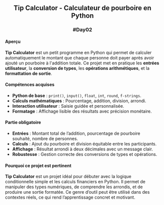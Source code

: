 ## <p align="center"> Tip Calculator - Calculateur de pourboire en Python </p>
### <p align="center"> #Day02 </p>

#### Aperçu
**Tip Calculator** est un petit programme en Python qui permet de calculer automatiquement le montant que chaque personne doit payer après avoir ajouté un pourboire à l'addition totale. Ce projet met en pratique les **entrées utilisateur**, la **conversion de types**, les **opérations arithmétiques**, et la **formattation de sortie**.

#### Compétences acquises
- **Python de base** : `print()`, `input()`, `float`, `int`, `round`, `f-strings`.
- **Calculs mathématiques** : Pourcentage, addition, division, arrondi.
- **Interaction utilisateur** : Saisie guidée et personnalisée.
- **Formatage** : Affichage lisible des résultats avec précision monétaire.

#### Partie obligatoire
- **Entrées** : Montant total de l’addition, pourcentage de pourboire souhaité, nombre de personnes.
- **Calculs** : Ajout du pourboire et division équitable entre les participants.
- **Affichage** : Résultat arrondi à deux décimales avec un message clair.
- **Robustesse** : Gestion correcte des conversions de types et opérations.

#### Pourquoi ce projet est pertinent
**Tip Calculator** est un projet idéal pour débuter avec la logique conditionnelle simple et les calculs financiers en Python. Il permet de manipuler des types numériques, de comprendre les arrondis, et de produire une sortie formatée. Ce genre d’outil peut être utilisé dans des contextes réels, ce qui rend l’apprentissage concret et motivant.
